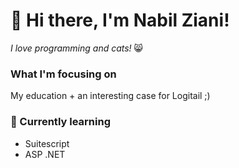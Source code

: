 # 👋 Hi there, I'm Nabil Ziani!
*I love programming and cats!* :smile_cat:

### What I'm focusing on
My education + an interesting case for Logitail ;)

### 🌱 Currently learning
* Suitescript
* ASP .NET

<!--
**nabil-ziani/nabil-ziani** is a ✨ _special_ ✨ repository because its `README.md` (this file) appears on your GitHub profile.

Here are some ideas to get you started:

- 🔭 I’m currently working on ...
- 🌱 I’m currently learning ...
- 👯 I’m looking to collaborate on ...
- 🤔 I’m looking for help with ...
- 💬 Ask me about ...
- 📫 How to reach me: ...
- 😄 Pronouns: ...
- ⚡ Fun fact: ...
-->
